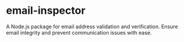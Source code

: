 # email-inspector
A Node.js package for email address validation and verification. Ensure email integrity and prevent communication issues with ease.
